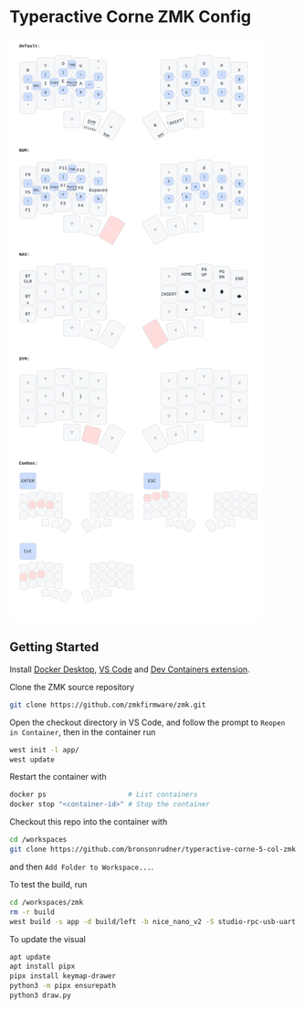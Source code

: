 # Typeractive Corne ZMK Config

![keymap-drawer logo](/corne.svg)

## Getting Started

Install [Docker Desktop](https://www.docker.com/products/docker-desktop),
[VS Code](https://code.visualstudio.com/) and
[Dev Containers extension](https://marketplace.visualstudio.com/items?itemName=ms-vscode-remote.remote-containers).

Clone the ZMK source repository

```bash
git clone https://github.com/zmkfirmware/zmk.git
```

Open the checkout directory in VS Code, and follow the prompt to `Reopen in Container`, then in the container run

```bash
west init -l app/
west update
```

Restart the container with

```bash
docker ps                    # List containers
docker stop "<container-id>" # Stop the container
```

Checkout this repo into the container with

```bash
cd /workspaces
git clone https://github.com/bronsonrudner/typeractive-corne-5-col-zmk zmk-config
```

and then `Add Folder to Workspace...`.

To test the build, run

```bash
cd /workspaces/zmk
rm -r build
west build -s app -d build/left -b nice_nano_v2 -S studio-rpc-usb-uart -- -DZMK_CONFIG=/workspaces/zmk-config/config -DSHIELD=corne_left
```

To update the visual

```bash
apt update
apt install pipx
pipx install keymap-drawer
python3 -m pipx ensurepath
python3 draw.py
```
